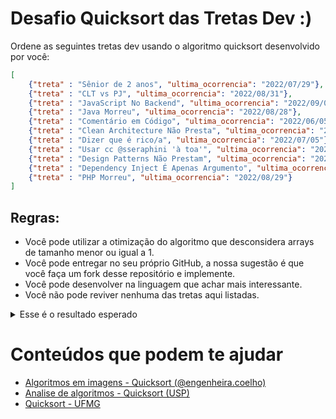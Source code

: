 # Desafio Quicksort das Tretas Dev :)

Ordene as seguintes tretas dev usando o algoritmo quicksort desenvolvido por você:


```json
[
    {"treta" : "Sênior de 2 anos", "ultima_ocorrencia": "2022/07/29"},
    {"treta" : "CLT vs PJ", "ultima_ocorrencia": "2022/08/31"},
    {"treta" : "JavaScript No Backend", "ultima_ocorrencia": "2022/09/01"},
    {"treta" : "Java Morreu", "ultima_ocorrencia": "2022/08/28"},
    {"treta" : "Comentário em Código", "ultima_ocorrencia": "2022/06/05"},
    {"treta" : "Clean Architecture Não Presta", "ultima_ocorrencia": "2022/08/25"},
    {"treta" : "Dizer que é rico/a", "ultima_ocorrencia": "2022/07/05"},
    {"treta" : "Usar cc @sseraphini 'à toa'", "ultima_ocorrencia": "2022/02/13"},
    {"treta" : "Design Patterns Não Prestam", "ultima_ocorrencia": "2022/08/22"},
    {"treta" : "Dependency Inject É Apenas Argumento", "ultima_ocorrencia": "2022/08/20"},
    {"treta" : "PHP Morreu", "ultima_ocorrencia": "2022/08/29"}
]
```

## Regras:

* Você pode utilizar a otimização do algoritmo que desconsidera arrays de tamanho menor ou igual a 1.
* Você pode entregar no seu próprio GitHub, a nossa sugestão é que você faça um fork desse repositório e implemente.
* Você pode desenvolver na linguagem que achar mais interessante.
* Você não pode reviver nenhuma das tretas aqui listadas.


<details>
<summary>Esse é o resultado esperado</summary>

```json
[
    {"treta" : "JavaScript No Backend", "ultima_ocorrencia": "2022/09/01"},
    {"treta" : "CLT vs PJ", "ultima_ocorrencia": "2022/08/31"},
    {"treta" : "PHP Morreu", "ultima_ocorrencia": "2022/08/29"},
    {"treta" : "Java Morreu", "ultima_ocorrencia": "2022/08/28"},
    {"treta" : "Clean Architecture Não Presta", "ultima_ocorrencia": "2022/08/25"},
    {"treta" : "Design Patterns Não Prestam", "ultima_ocorrencia": "2022/08/22"},
    {"treta" : "Dependency Inject É Apenas Argumento", "ultima_ocorrencia": "2022/08/20"},
    {"treta" : "Sênior de 2 anos", "ultima_ocorrencia": "2022/07/29"},
    {"treta" : "Comentário em Código", "ultima_ocorrencia": "2022/06/05"},
    {"treta" : "Dizer que é rico/a", "ultima_ocorrencia": "2022/07/05"},
    {"treta" : "Usar cc @sseraphini 'à toa'", "ultima_ocorrencia": "2022/02/13"}
]
```
</details>



# Conteúdos que podem te ajudar

* [Algoritmos em imagens - Quicksort (@engenheira.coelho)](https://www.instagram.com/p/Ch7ih3eLws1/)
* [Analise de algoritmos - Quicksort (USP)](https://www.ime.usp.br/~pf/analise_de_algoritmos/aulas/quick.html)
* [Quicksort - UFMG](https://homepages.dcc.ufmg.br/~cunha/teaching/20121/aeds2/quicksort.pdf)
